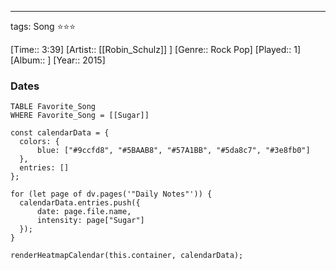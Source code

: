 ---
tags: Song ⭐⭐⭐ 

[Time:: 3:39]
[Artist:: [[Robin_Schulz]] ]
[Genre:: Rock Pop]
[Played:: 1]
[Album:: ]
[Year:: 2015]
### Dates
````dataview
TABLE Favorite_Song
WHERE Favorite_Song = [[Sugar]]
````
  ```dataviewjs
const calendarData = { 
	colors: { 
		blue: ["#9ccfd8", "#5BAAB8", "#57A1BB", "#5da8c7", "#3e8fb0"] 
	}, 
	entries: [] 
}; 

for (let page of dv.pages('"Daily Notes"')) { 
	calendarData.entries.push({ 
		date: page.file.name, 
		intensity: page["Sugar"]
	}); 
} 

renderHeatmapCalendar(this.container, calendarData);
```
